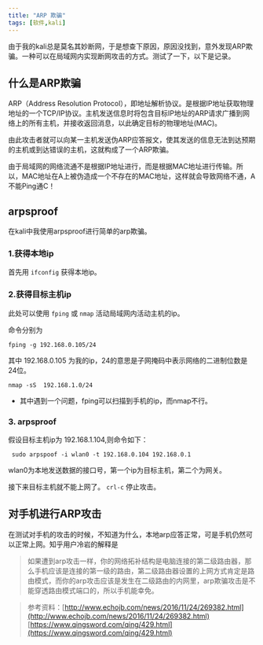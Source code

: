 ```yaml
---
title: "ARP 欺骗"
tags: [软件,kali]
---
```


由于我的kali总是莫名其妙断网，于是想查下原因，原因没找到，意外发现ARP欺骗。一种可以在局域网内实现断网攻击的方式。测试了一下，以下是记录。

## 什么是ARP欺骗

ARP（Address Resolution Protocol），即地址解析协议。是根据IP地址获取物理地址的一个TCP/IP协议。主机发送信息时将包含目标IP地址的ARP请求广播到网络上的所有主机，并接收返回消息，以此确定目标的物理地址(MAC)。

由此攻击者就可以向某一主机发送伪ARP应答报文，使其发送的信息无法到达预期的主机或到达错误的主机，这就构成了一个ARP欺骗。

由于局域网的网络流通不是根据IP地址进行，而是根据MAC地址进行传输。所以，MAC地址在A上被伪造成一个不存在的MAC地址，这样就会导致网络不通，A不能Ping通C！

## arpsproof
在kali中我使用arpsproof进行简单的arp欺骗。
### 1.获得本地ip
首先用 ```ifconfig```  获得本地ip。
### 2.获得目标主机ip
此处可以使用 ```fping``` 或  ```nmap``` 活动局域网内活动主机的ip。

命令分别为

```
fping -g 192.168.0.105/24      
```

其中  192.168.0.105 为我的ip，24的意思是子网掩码中表示网络的二进制位数是24位。

```
nmap -sS  192.168.1.0/24
```

* 其中遇到一个问题，fping可以扫描到手机的ip，而nmap不行。

### 3. arpsproof
假设目标主机ip为 192.168.1.104,则命令如下：

```
 sudo arpspoof -i wlan0 -t 192.168.0.104 192.168.0.1           
```

wlan0为本地发送数据的接口号，第一个ip为目标主机，第二个为网关。

接下来目标主机就不能上网了。 ```crl-c``` 停止攻击。

## 对手机进行ARP攻击

在测试对手机的攻击的时候，不知道为什么，本地arp应答正常，可是手机仍然可以正常上网。知乎用户冷岩的解释是

>如果遭到arp攻击一样，你的网络拓补结构是电脑连接的第二级路由器，那么手机应该是连接的第一级的路由，第二级路由器设置的上网方式肯定是路由模式，而你的arp攻击应该是发生在二级路由的内网里，arp欺骗攻击是不能穿透路由模式端口的，所以手机能幸免。


> 参考资料：[http://www.echojb.com/news/2016/11/24/269382.html](http://www.echojb.com/news/2016/11/24/269382.html)
[https://www.qingsword.com/qing/429.html](https://www.qingsword.com/qing/429.html)

